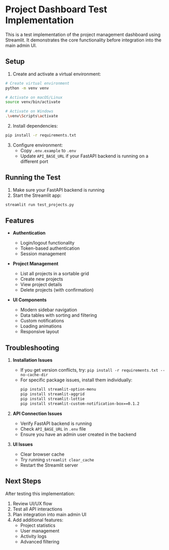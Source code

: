 # Project Dashboard Test Implementation

This is a test implementation of the project management dashboard using Streamlit. It demonstrates the core functionality before integration into the main admin UI.

## Setup

1. Create and activate a virtual environment:
```bash
# Create virtual environment
python -m venv venv

# Activate on macOS/Linux
source venv/bin/activate

# Activate on Windows
.\venv\Scripts\activate
```

2. Install dependencies:
```bash
pip install -r requirements.txt
```

3. Configure environment:
   - Copy `.env.example` to `.env`
   - Update `API_BASE_URL` if your FastAPI backend is running on a different port

## Running the Test

1. Make sure your FastAPI backend is running
2. Start the Streamlit app:
```bash
streamlit run test_projects.py
```

## Features

- **Authentication**
  - Login/logout functionality
  - Token-based authentication
  - Session management

- **Project Management**
  - List all projects in a sortable grid
  - Create new projects
  - View project details
  - Delete projects (with confirmation)

- **UI Components**
  - Modern sidebar navigation
  - Data tables with sorting and filtering
  - Custom notifications
  - Loading animations
  - Responsive layout

## Troubleshooting

1. **Installation Issues**
   - If you get version conflicts, try: `pip install -r requirements.txt --no-cache-dir`
   - For specific package issues, install them individually:
     ```bash
     pip install streamlit-option-menu
     pip install streamlit-aggrid
     pip install streamlit-lottie
     pip install streamlit-custom-notification-box==0.1.2
     ```

2. **API Connection Issues**
   - Verify FastAPI backend is running
   - Check `API_BASE_URL` in `.env` file
   - Ensure you have an admin user created in the backend

3. **UI Issues**
   - Clear browser cache
   - Try running `streamlit clear_cache`
   - Restart the Streamlit server

## Next Steps

After testing this implementation:
1. Review UI/UX flow
2. Test all API interactions
3. Plan integration into main admin UI
4. Add additional features:
   - Project statistics
   - User management
   - Activity logs
   - Advanced filtering 